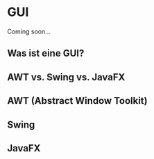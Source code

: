 # GUI

<format color="%ComingSoonColor%">Coming soon...</format>

## Was ist eine GUI?
## AWT vs. Swing vs. JavaFX
## AWT (Abstract Window Toolkit)
## Swing
## JavaFX